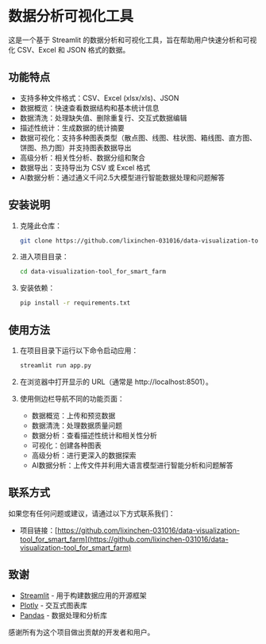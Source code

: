 # 数据分析可视化工具

这是一个基于 Streamlit 的数据分析和可视化工具，旨在帮助用户快速分析和可视化 CSV、Excel 和 JSON 格式的数据。

## 功能特点

- 支持多种文件格式：CSV、Excel (xlsx/xls)、JSON
- 数据概览：快速查看数据结构和基本统计信息
- 数据清洗：处理缺失值、删除重复行、交互式数据编辑
- 描述性统计：生成数据的统计摘要
- 数据可视化：支持多种图表类型（散点图、线图、柱状图、箱线图、直方图、饼图、热力图）并支持图表数据导出
- 高级分析：相关性分析、数据分组和聚合
- 数据导出：支持导出为 CSV 或 Excel 格式
- AI数据分析：通过通义千问2.5大模型进行智能数据处理和问题解答

## 安装说明

1. 克隆此仓库：
   ```bash
   git clone https://github.com/lixinchen-031016/data-visualization-tool_for_smart_farm.git
   ```

2. 进入项目目录：
   ```bash
   cd data-visualization-tool_for_smart_farm
   ```

3. 安装依赖：
   ```bash
   pip install -r requirements.txt
   ```

## 使用方法

1. 在项目目录下运行以下命令启动应用：
   ```bash
   streamlit run app.py
   ```

2. 在浏览器中打开显示的 URL（通常是 http://localhost:8501）。

3. 使用侧边栏导航不同的功能页面：
   - 数据概览：上传和预览数据
   - 数据清洗：处理数据质量问题
   - 数据分析：查看描述性统计和相关性分析
   - 可视化：创建各种图表
   - 高级分析：进行更深入的数据探索
   - AI数据分析：上传文件并利用大语言模型进行智能分析和问题解答

## 联系方式

如果您有任何问题或建议，请通过以下方式联系我们：

- 项目链接：[https://github.com/lixinchen-031016/data-visualization-tool_for_smart_farm](https://github.com/lixinchen-031016/data-visualization-tool_for_smart_farm)

## 致谢

- [Streamlit](https://streamlit.io/) - 用于构建数据应用的开源框架
- [Plotly](https://plotly.com/) - 交互式图表库
- [Pandas](https://pandas.pydata.org/) - 数据处理和分析库

感谢所有为这个项目做出贡献的开发者和用户。
